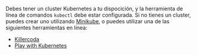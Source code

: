Debes tener un cluster Kubernetes a tu dispocición, y la herramienta de línea de comandos `kubectl` debe estar configurada. Si no tienes un cluster, puedes crear uno utilizando [Minikube](/docs/setup/minikube),
o puedes utilizar una de las siguientes herramientas en línea:

* [Killercoda](https://killercoda.com/playgrounds/scenario/kubernetes)
* [Play with Kubernetes](http://labs.play-with-k8s.com/)
